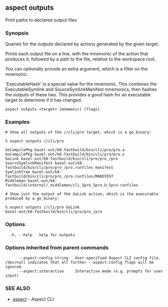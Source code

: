 ## aspect outputs

Print paths to declared output files

### Synopsis

Queries for the outputs declared by actions generated by the given target.

Prints each output file on a line, with the mnemonic of the action that produces it,
followed by a path to the file, relative to the workspace root.

You can optionally provide an extra argument, which is a filter on the mnemonic.

'ExecutableHash' is a special value for the mnemonic. This combines the ExecutableSymlink and
SourceSymlinkManifest mnemonics, then hashes the outputs of these two. This provides a good hash
for an executable target to determine if it has changed.

```
aspect outputs <target> [mnemonic] [flags]
```

### Examples

```
# Show all outputs of the //cli/pro target, which is a go_binary:

% aspect outputs //cli/pro
 
GoCompilePkg bazel-out/k8-fastbuild/bin/cli/pro/pro.a
GoCompilePkg bazel-out/k8-fastbuild/bin/cli/pro/pro.x
GoLink bazel-out/k8-fastbuild/bin/cli/pro/pro_/pro
SourceSymlinkManifest bazel-out/k8-fastbuild/bin/cli/pro/pro_/pro.runfiles_manifest
SymlinkTree bazel-out/k8-fastbuild/bin/cli/pro/pro_/pro.runfiles/MANIFEST
Middleman bazel-out/k8-fastbuild/internal/_middlemen/cli_Spro_Spro_U_Spro-runfiles

# Show just the output of the GoLink action, which is the executable produced by a go_binary:

% aspect outputs //cli/pro GoLink
bazel-out/k8-fastbuild/bin/cli/pro/pro_/pro
```

### Options

```
  -h, --help   help for outputs
```

### Options inherited from parent commands

```
      --aspect:config string   User-specified Aspect CLI config file. /dev/null indicates that all further --aspect:config flags will be ignored.
      --aspect:interactive     Interactive mode (e.g. prompts for user input)
```

### SEE ALSO

* [aspect](aspect.md)	 - Aspect CLI

